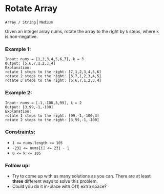 # Rotate Array

`Array / String` | `Medium`

Given an integer array nums, rotate the array to the right by ``k`` steps, where k is non-negative.

### Example 1:
```
Input: nums = [1,2,3,4,5,6,7], k = 3
Output: [5,6,7,1,2,3,4]
Explanation:
rotate 1 steps to the right: [7,1,2,3,4,5,6]
rotate 2 steps to the right: [6,7,1,2,3,4,5]
rotate 3 steps to the right: [5,6,7,1,2,3,4]
```
### Example 2:
```
Input: nums = [-1,-100,3,99], k = 2
Output: [3,99,-1,-100]
Explanation:
rotate 1 steps to the right: [99,-1,-100,3]
rotate 2 steps to the right: [3,99,-1,-100]
```
### Constraints:

- ``1 <= nums.length <= 105``
- ``-231 <= nums[i] <= 231 - 1``
- ``0 <= k <= 105``

### Follow up:

- Try to come up with as many solutions as you can. There are at least **three** different ways to solve this problem.
- Could you do it in-place with O(1) extra space?
